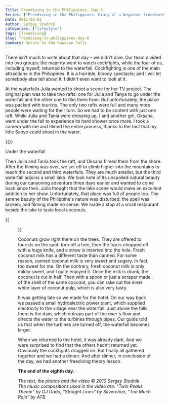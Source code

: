 ```yaml
---
Title: Freediving in the Philippines. Day 8
Series: ["Freediving in the Philippines: Diary of a beginner freediver"]
Date: 2011-02-03
Author: Sergey Stadnik
categories: ["lifestyle"]
Tags: [freediving]
Slug: freediving-in-philippines-day-8
Summary: Return to the Kawasan Falls
---
```


There isn't much to write about that day – we didn't dive. Our team divided
into two groups: the majority went to watch cockfights, while the four
of us, including myself, returned to the waterfall. Cockfighting is
one of the main attractions in the Philippines. It is a horrible, bloody
spectacle; and I will let somebody else tell about it. I didn't even want to look at it.

At the waterfalls Julia wanted to shoot a scene for her TV project. The
original plan was to take two rafts: one for Julia and Tanya to go
under the waterfall and the other one to film them from. But
unfortunately, the place was packed with tourists. The only two rafts
were full and many more people were waiting for their turn. So we had
to be content with just one raft. While Julia and Tania were dressing
up, I and another girl, Oksana, went under the fall to experience its
hard shower once more. I took a camera with me and filmed the entire
process, thanks to the fact that my little Sanyo could shoot in the
water.

<p>
{{<youtube qVj6s8gaRqQ>}}
<div class="caption">Under the waterfall</div>
</p>

Then Julia and Tania took the raft, and Oksana filmed them from
the shore. After the filming was over, we set off to climb higher into
the mountains to reach the second and third waterfalls. They are much
smaller, but the third waterfall adjoins a small lake. We took note of
its unspoiled natural beauty during our canyoning adventure three days
earlier and wanted to come back since then. Julia thought that the
lake scene would make an excellent addition to her show. Unfortunately,
that place was full of people too. The serene beauty of the Philippine's
nature was disturbed; the spell was broken; and filming made no sense.
We made a stop at a small restaurant beside the lake to taste local
coconuts.

{{<figure src="https://lh3.googleusercontent.com/-Mg5zqDfqKsA/S5t6TwdXLII/AAAAAAAADA8/KwFv-c5N4J0/s960-Ic42/SDC11843.JPG" caption="The dam">}}

Coconuts grow right there on the trees. They are offered to tourists on
the spot: torn off a tree, then the top is chopped off with a huge
knife, and a straw is inserted into the hole. Fresh coconut milk has a
different taste than canned. For some reason, canned coconut milk is
very sweet and sugary. In fact, too sweet for me. On the contrary,
fresh coconut milk is only mildly sweet, and I quite enjoyed it. Once
the milk is drunk, the coconut is cut in half. Then with a spoon or
just a scraper made of the shell of the same coconut, you can rake out
the inner white layer of coconut pulp, which is also very tasty.

It was getting late so we made for the hotel. On our way back we passed
a small hydroelectric power plant, which supplied electricity to the
village near the waterfall. Just above the falls there is the dam,
which entraps part of the river's flow and directs the water to the
turbines through pipes. Our guide told us that when the turbines are
turned off, the waterfall becomes larger.

When we returned to the hotel, it was already dark. And we were
surprised to find that the others hadn’t returned yet. Obviously the
cockfights dragged on. But finally all gathered together and we had a
dinner. And after dinner, in conclusion of the day, we had another
freediving theory lesson.

__The end of the eighth day.__

_The text, the photos and the video © 2010 Sergey Stadnik_ <br>
_The music compositions used in the video are: "Twin Peaks Theme" by DJ Dado, "Straight Lines" by Silverchair, "Too Much Rain" by ATB._
